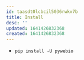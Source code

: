 ```yaml
---
id: taasdt0lcbcil5036rwkx7b
title: Install
desc: ''
updated: 1641426832368
created: 1641426832368
---
```



- `pip install -U pywebio`
